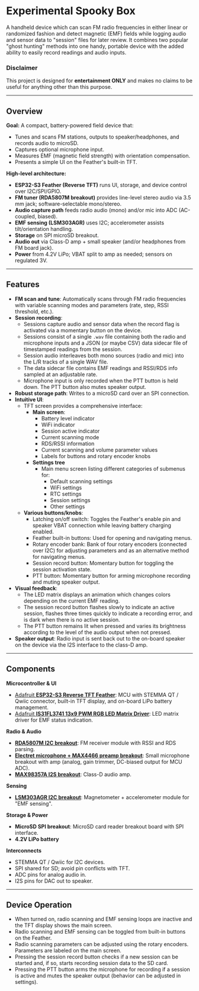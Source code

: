 # Experimental Spooky Box

A handheld device which can scan FM radio frequencies in either linear or randomized fashion and detect magnetic (EMF) fields while logging audio and sensor data to "session" files for later review. It combines two popular "ghost hunting" methods into one handy, portable device with the added ability to easily record readings and audio inputs.

### Disclaimer
This project is designed for **entertainment ONLY** and makes no claims to be useful for anything other than this purpose.

---

## Overview

**Goal:** A compact, battery-powered field device that:

* Tunes and scans FM stations, outputs to speaker/headphones, and records audio to microSD.
* Captures optional microphone input.
* Measures EMF (magnetic field strength) with orientation compensation.
* Presents a simple UI on the Feather's built-in TFT.

**High-level architecture:**

* **ESP32-S3 Feather (Reverse TFT)** runs UI, storage, and device control over I2C/SPI/GPIO.
* **FM tuner (RDA5807M breakout)** provides line-level stereo audio via 3.5 mm jack; software-selectable mono/stereo.
* **Audio capture path** feeds radio audio (mono) and/or mic into ADC (AC-coupled, biased).
* **EMF sensing (LSM303AGR)** uses I2C; accelerometer assists tilt/orientation handling.
* **Storage** on SPI microSD breakout.
* **Audio out** via Class-D amp + small speaker (and/or headphones from FM board jack).
* **Power** from 4.2V LiPo; VBAT split to amp as needed; sensors on regulated 3V.

---

## Features

* **FM scan and tune**: Automatically scans through FM radio frequencies with variable scanning modes and parameters (rate, step, RSSI threshold, etc.).
* **Session recording**:
  * Sessions capture audio and sensor data when the record flag is activated via a momentary button on the device.
  * Sessions consist of a single `.wav` file containing both the radio and microphone inputs and a JSON (or maybe CSV) data sidecar file of timestamped readings from the session.
  * Session audio interleaves both mono sources (radio and mic) into the L/R tracks of a single WAV file.
  * The data sidecar file contains EMF readings and RSSI/RDS info sampled at an adjustable rate.
  * Microphone input is only recorded when the PTT button is held down. The PTT button also mutes speaker output.
* **Robust storage path**: Writes to a microSD card over an SPI connection.
* **Intuitive UI**:
  * TFT screen provides a comprehensive interface:
    * **Main screen**:
      * Battery level indicator
      * WiFi indicator
      * Session active indicator
      * Current scanning mode
      * RDS/RSSI information
      * Current scanning and volume parameter values
      * Labels for buttons and rotary encoder knobs
    * **Settings tree**
      * Main menu screen listing different categories of submenus for:
        * Default scanning settings
        * WiFi settings
        * RTC settings
        * Session settings
        * Other settings
  * **Various buttons/knobs**:
    * Latching on/off switch: Toggles the Feather's enable pin and speaker VBAT connection while leaving battery charging enabled.
    * Feather built-in buttons: Used for opening and navigating menus.
    * Rotary encoder bank: Bank of four rotary encoders (connected over I2C) for adjusting parameters and as an alternative method for navigating menus.
    * Session record button: Momentary button for toggling the session activation state.
    * PTT button: Momentary button for arming microphone recording and muting speaker output.
* **Visual feedback**:
  * The LED matrix displays an animation which changes colors depending on the current EMF reading.
  * The session record button flashes slowly to indicate an active session, flashes three times quickly to indicate a recording error, and is dark when there is no active session.
  * The PTT button remains lit when pressed and varies its brightness according to the level of the audio output when not pressed.
* **Speaker output**: Radio input is sent back out to the on-board speaker on the device via the I2S interface to the class-D amp.

---

## Components

**Microcontroller & UI**

* [Adafruit **ESP32-S3 Reverse TFT Feather**](https://www.adafruit.com/product/5691): MCU with STEMMA QT / Qwiic connector, built-in TFT display, and on-board LiPo battery management.
* [Adafruit **IS31FL3741 13x9 PWM RGB LED Matrix Driver**](https://www.adafruit.com/product/5201): LED matrix driver for EMF status indication.

**Radio & Audio**

* [**RDA5807M I2C breakout**](https://www.adafruit.com/product/5651): FM receiver module with RSSI and RDS parsing.
* [**Electret microphone + MAX4466 preamp breakout**](https://www.adafruit.com/product/1063): Small microphone breakout with amp (analog, gain trimmer, DC-biased output for MCU ADC).
* [**MAX98357A I2S breakout**](https://www.adafruit.com/product/3006): Class-D audio amp.

**Sensing**

* [**LSM303AGR I2C breakout**](https://www.adafruit.com/product/4413): Magnetometer + accelerometer module for "EMF sensing".

**Storage & Power**

* **MicroSD SPI breakout**: MicroSD card reader breakout board with SPI interface.
* **4.2V LiPo battery**

**Interconnects**

* STEMMA QT / Qwiic for I2C devices.
* SPI shared for SD; avoid pin conflicts with TFT.
* ADC pins for analog audio in.
* I2S pins for DAC out to speaker.

---

## Device Operation

* When turned on, radio scanning and EMF sensing loops are inactive and the TFT display shows the main screen.
* Radio scanning and EMF sensing can be toggled from built-in buttons on the Feather.
* Radio scanning parameters can be adjusted using the rotary encoders. Parameters are labeled on the main screen.
* Pressing the session record button checks if a new session can be started and, if so, starts recording session data to the SD card.
* Pressing the PTT button arms the microphone for recording if a session is active and mutes the speaker output (behavior can be adjusted in settings).
